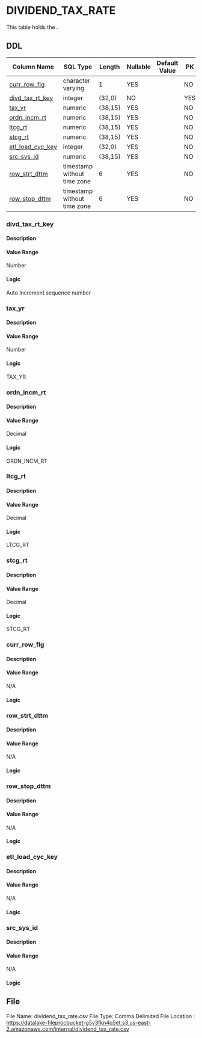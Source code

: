 # DIVIDEND_TAX_RATE

This table holds the .
## DDL

|Column Name |SQL Type |Length |Nullable |Default Value |PK |
|---        |---     |---   |---   |--- |--- |
|[curr_row_flg](#curr_row_flg)|character varying|1|YES||NO
|[divd_tax_rt_key](#divd_tax_rt_key)|integer|(32,0)|NO||YES
|[tax_yr](#tax_yr)|numeric|(38,15)|YES||NO
|[ordn_incm_rt](#ordn_incm_rt)|numeric|(38,15)|YES||NO
|[ltcg_rt](#ltcg_rt)|numeric|(38,15)|YES||NO
|[stcg_rt](#stcg_rt)|numeric|(38,15)|YES||NO
|[etl_load_cyc_key](#etl_load_cyc_key)|integer|(32,0)|YES||NO
|[src_sys_id](#src_sys_id)|numeric|(38,15)|YES||NO
|[row_strt_dttm](#row_strt_dttm)|timestamp without time zone|6|YES||NO
|[row_stop_dttm](#row_stop_dttm)|timestamp without time zone|6|YES||NO
### divd_tax_rt_key
#### Description



#### Value Range

Number		

#### Logic


Auto Increment sequence number





### tax_yr
#### Description



#### Value Range

Number

#### Logic
TAX_YR






### ordn_incm_rt
#### Description



#### Value Range

Decimal

#### Logic


ORDN_INCM_RT




### ltcg_rt
#### Description



#### Value Range

Decimal

#### Logic

LTCG_RT





### stcg_rt
#### Description



#### Value Range

Decimal

#### Logic


STCG_RT




### curr_row_flg
#### Description



#### Value Range

N/A

#### Logic







### row_strt_dttm
#### Description



#### Value Range

N/A

#### Logic







### row_stop_dttm
#### Description



#### Value Range

N/A

#### Logic







### etl_load_cyc_key
#### Description



#### Value Range

N/A

#### Logic







### src_sys_id
#### Description



#### Value Range

N/A

#### Logic



## File
File Name: dividend_tax_rate.csv
File Type: Comma Delimited
File Location : https://datalake-fileprocbucket-g5v3fkn4q5et.s3.us-east-2.amazonaws.com/internal/dividend_tax_rate.csv



